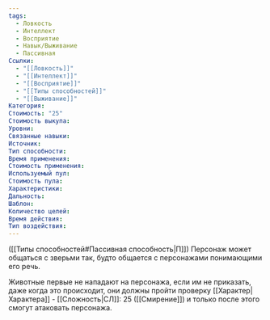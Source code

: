 ```yaml
---
tags:
  - Ловкость
  - Интеллект
  - Восприятие
  - Навык/Выживание
  - Пассивная
Ссылки:
  - "[[Ловкость]]"
  - "[[Интеллект]]"
  - "[[Восприятие]]"
  - "[[Типы способностей]]"
  - "[[Выживание]]"
Категория: 
Стоимость: "25"
Стоимость выкупа:
Уровни:
Связанные навыки:
Источник:
Тип способности:
Время применения:
Стоимость применения:
Используемый пул:
Стоимость пула:
Характеристики:
Дальность:
Шаблон:
Количество целей:
Время действия:
Тип воздействия:
---
```

([[Типы способностей#Пассивная способность|П]]) Персонаж может общаться с зверьми так, будто общается с персонажами понимающими его речь.

Животные первые не нападают на персонажа, если им не приказать, даже когда это происходит, они должны пройти проверку [[Характер|Характера]] - [[Сложность|СЛ]]: 25 ([[Смирение]]) и только после этого смогут атаковать персонажа. 